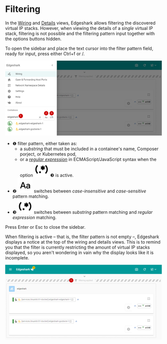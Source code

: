 # Filtering

In the [Wiring](wiring) and [Details](details) views, Edgeshark allows filtering
the discovered virtual IP stacks. However, when viewing the details of a
_single_ virtual IP stack, filtering is not possible and the filtering pattern
input together with the options buttons hidden.

To open the sidebar and place the text cursor into the filter pattern field,
ready for input, press either <span class="key">Ctrl</span>+<span
class="key">f</span> or <span class="key">/</span>.

![filtering](_images/filtering.png ':class=scrshot')

- ❶ filter pattern, either taken as:
  - a _substring_ that must be included in a containee's name, Composer porject,
    or Kubernetes pod,
  - or a [_regular expression_](https://regex101.com/) in ECMAScript/JavaScript
    syntax when the option ![regexp](_media/icons/Regexp.svg ':class=mdicon
    :no-zoom') ❸ is active.
- ❷ ![regexp](_media/icons/Case.svg ':class=mdicon :no-zoom') switches
    between _case-insensitive_ and _case-sensitive_ pattern matching.
- ❸ ![regexp](_media/icons/Regexp.svg ':class=mdicon :no-zoom') switches between
  _substring_ pattern matching and _regular expression_ matching.

Press <span class="key">Enter</span> or <span class="key">Esc</span> to close
the sidebar.

When filtering is active – that is, the filter pattern is not empty –, Edgeshark
displays a notice at the top of the wiring and details views. This is to remind
you that the filter is currently restricting the amount of virtual IP stacks
displayed, so you aren't wondering in vain why the display looks like it is
incomplete. 

![filtering notice](_images/filtering-notice.png ':class=scrshot')
